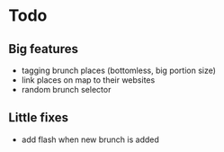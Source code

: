 Todo
=====

## Big features
- tagging brunch places (bottomless, big portion size)
- link places on map to their websites
- random brunch selector


## Little fixes
- add flash when new brunch is added
